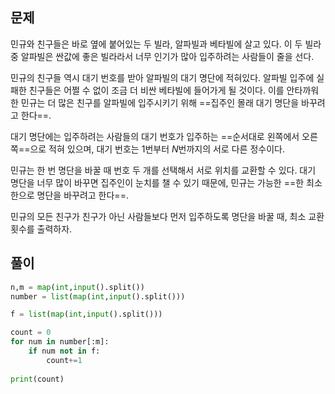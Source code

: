 ## 문제
민규와 친구들은 바로 옆에 붙어있는 두 빌라, 알파빌과 베타빌에 살고 있다. 
이 두 빌라 중 알파빌은 싼값에 좋은 빌라라서 너무 인기가 많아 입주하려는 사람들이 줄을 선다. 

민규의 친구들 역시 대기 번호를 받아 알파빌의 대기 명단에 적혀있다. 
알파빌 입주에 실패한 친구들은 어쩔 수 없이 조금 더 비싼 베타빌에 들어가게 될 것이다. 
이를 안타까워한 민규는 더 많은 친구를 알파빌에 입주시키기 위해 ==집주인 몰래 대기 명단을 바꾸려고 한다==.

대기 명단에는 입주하려는 사람들의 대기 번호가 입주하는 ==순서대로 왼쪽에서 오른쪽==으로 적혀 있으며, 대기 번호는 $1$번부터 $N$번까지의 서로 다른 정수이다.

민규는 한 번 명단을 바꿀 때 번호 두 개를 선택해서 서로 위치를 교환할 수 있다. 
대기 명단을 너무 많이 바꾸면 집주인이 눈치를 챌 수 있기 때문에, 민규는 가능한 ==한 최소한으로 명단을 바꾸려고 한다==. 

민규의 모든 친구가 친구가 아닌 사람들보다 먼저 입주하도록 명단을 바꿀 때, 최소 교환 횟수를 출력하자.
## 풀이
```python
n,m = map(int,input().split())
number = list(map(int,input().split()))

f = list(map(int,input().split()))

count = 0
for num in number[:m]:
    if num not in f:
        count+=1
        
print(count)
```
